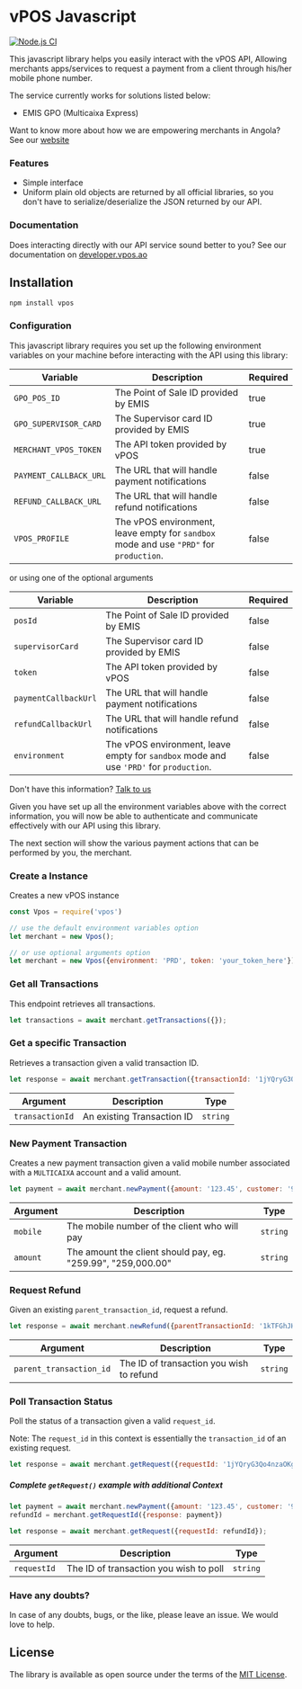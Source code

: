 # vPOS Javascript
[![Node.js CI](https://github.com/v-pos/vpos-js/actions/workflows/node.js.yml/badge.svg)](https://github.com/v-pos/vpos-js/actions/workflows/node.js.yml)

This javascript library helps you easily interact with the vPOS API,
Allowing merchants apps/services to request a payment from a client through his/her mobile phone number.

The service currently works for solutions listed below:

 - EMIS GPO (Multicaixa Express)

Want to know more about how we are empowering merchants in Angola? See our [website](https://vpos.ao)

### Features
- Simple interface
- Uniform plain old objects are returned by all official libraries, so you don't have
to serialize/deserialize the JSON returned by our API.

### Documentation
Does interacting directly with our API service sound better to you? 
See our documentation on [developer.vpos.ao](https://developer.vpos.ao)

## Installation
```shell
npm install vpos
```

### Configuration
This javascript library requires you set up the following environment variables on your machine before
interacting with the API using this library:

| Variable | Description | Required |
| --- | --- | --- |
| `GPO_POS_ID` | The Point of Sale ID provided by EMIS | true |
| `GPO_SUPERVISOR_CARD` | The Supervisor card ID provided by EMIS | true |
| `MERCHANT_VPOS_TOKEN` | The API token provided by vPOS | true |
| `PAYMENT_CALLBACK_URL` | The URL that will handle payment notifications | false |
| `REFUND_CALLBACK_URL` | The URL that will handle refund notifications | false |
| `VPOS_PROFILE` | The vPOS environment, leave empty for `sandbox` mode and use `"PRD"` for `production`.  | false |

or using one of the optional arguments

| Variable | Description | Required |
| --- | --- | --- |
| `posId` | The Point of Sale ID provided by EMIS | false |
| `supervisorCard` | The Supervisor card ID provided by EMIS | false |
| `token` | The API token provided by vPOS | false |
| `paymentCallbackUrl` | The URL that will handle payment notifications | false |
| `refundCallbackUrl` | The URL that will handle refund notifications | false |
| `environment` | The vPOS environment, leave empty for `sandbox` mode and use `'PRD'` for `production`.  | false |

Don't have this information? [Talk to us](suporte@vpos.ao)

Given you have set up all the environment variables above with the correct information, you will now
be able to authenticate and communicate effectively with our API using this library. 

The next section will show the various payment actions that can be performed by you, the merchant.

### Create a Instance
Creates a new vPOS instance

```javascript
const Vpos = require('vpos')

// use the default environment variables option
let merchant = new Vpos();

// or use optional arguments option
let merchant = new Vpos({environment: 'PRD', token: 'your_token_here'})
```

### Get all Transactions
This endpoint retrieves all transactions.

```javascript
let transactions = await merchant.getTransactions({});
```

### Get a specific Transaction
Retrieves a transaction given a valid transaction ID.

```javascript
let response = await merchant.getTransaction({transactionId: '1jYQryG3Qo4nzaOKgJxzWDs25Ht'});
```

| Argument | Description | Type |
| --- | --- | --- |
| `transactionId` | An existing Transaction ID | `string`

### New Payment Transaction
Creates a new payment transaction given a valid mobile number associated with a `MULTICAIXA` account
and a valid amount.

```javascript
let payment = await merchant.newPayment({amount: '123.45', customer: '915898553'});
```

| Argument | Description | Type |
| --- | --- | --- |
| `mobile` | The mobile number of the client who will pay | `string`
| `amount` | The amount the client should pay, eg. "259.99", "259,000.00" | `string`

### Request Refund
Given an existing `parent_transaction_id`, request a refund.

```javascript
let response = await merchant.newRefund({parentTransactionId: '1kTFGhJH8i58uD9MdJpMjWnoE'});
```

| Argument | Description | Type |
| --- | --- | --- |
| `parent_transaction_id` | The ID of transaction you wish to refund | `string`

### Poll Transaction Status
Poll the status of a transaction given a valid `request_id`. 

Note: The `request_id` in this context is essentially the `transaction_id` of an existing request. 

```javascript
let response = await merchant.getRequest({requestId: '1jYQryG3Qo4nzaOKgJxzWDs25Ht'});
```
##### Complete `getRequest()` example with additional Context

```javascript
let payment = await merchant.newPayment({amount: '123.45', customer: '915889553'});
refundId = merchant.getRequestId({response: payment})

let response = await merchant.getRequest({requestId: refundId});
```

| Argument | Description | Type |
| --- | --- | --- |
| `requestId` | The ID of transaction you wish to poll | `string`

### Have any doubts?
In case of any doubts, bugs, or the like, please leave an issue. We would love to help.

License
----------------

The library is available as open source under the terms of the [MIT License](http://opensource.org/licenses/MIT).